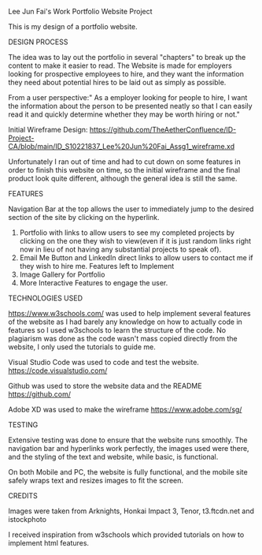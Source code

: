Lee Jun Fai's Work Portfolio Website Project

This is my design of a portfolio website.

DESIGN PROCESS

The idea was to lay out the portfolio in several "chapters" to break up the content to make it easier to read. The Website is made for employers looking for prospective employees to hire, and they want the information they need about potential hires to be laid out as simply as possible.

From a user perspective:" As a employer looking for people to hire, I want the information about the person to be presented neatly so that I can easily read it and quickly determine whether they may be worth hiring or not."

Initial Wireframe Design: https://github.com/TheAetherConfluence/ID-Project-CA/blob/main/ID_S10221837_Lee%20Jun%20Fai_Assg1_wireframe.xd

Unfortunately I ran out of time and had to cut down on some features in order to finish this website on time, so the initial wireframe and the final product look quite different, although the general idea is still the same.

FEATURES

Navigation Bar at the top allows the user to immediately jump to the desired section of the site by clicking on the hyperlink.

1) Portfolio with links to allow users to see my completed projects by clicking on the one they wish to view(even if it is just random links right now in lieu of not having any substantial projects to speak of).
2) Email Me Button and LinkedIn direct links to allow users to contact me if they wish to hire me.
Features left to Implement
1) Image Gallery for Portfolio
2) More Interactive Features to engage the user.

TECHNOLOGIES USED

https://www.w3schools.com/ was used to help implement several features of the website as I had barely any knowledge on how to actually code in features so I used w3schools to learn the structure of the code. No plagiarism was done as the code wasn't mass copied directly from the website, I only used the tutorials to guide me.

Visual Studio Code was used to code and test the website. https://code.visualstudio.com/

Github was used to store the website data and the README https://github.com/

Adobe XD was used to make the wireframe https://www.adobe.com/sg/

TESTING

Extensive testing was done to ensure that the website runs smoothly. The navigation bar and hyperlinks work perfectly, the images used were there, and the styling of the text and website, while basic, is functional.

On both Mobile and PC, the website is fully functional, and the mobile site safely wraps text and resizes images to fit the screen.

CREDITS

Images were taken from Arknights, Honkai Impact 3, Tenor, t3.ftcdn.net and istockphoto

I received inspiration from w3schools which provided tutorials on how to implement html features.

